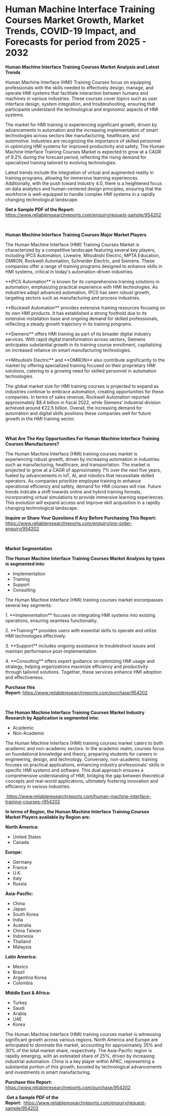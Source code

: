 <p><h1>Human Machine Interface Training Courses Market Growth, Market Trends, COVID-19 Impact, and Forecasts for period from 2025 - 2032</h1></p><p><strong>Human Machine Interface Training Courses Market Analysis and Latest Trends</strong></p>
<p><p>Human Machine Interface (HMI) Training Courses focus on equipping professionals with the skills needed to effectively design, manage, and operate HMI systems that facilitate interaction between humans and machines in various industries. These courses cover topics such as user interface design, system integration, and troubleshooting, ensuring that participants understand the technological and ergonomic aspects of HMI systems.</p><p>The market for HMI training is experiencing significant growth, driven by advancements in automation and the increasing implementation of smart technologies across sectors like manufacturing, healthcare, and automotive. Industries are recognizing the importance of skilled personnel in optimizing HMI systems for improved productivity and safety. The Human Machine Interface Training Courses Market is expected to grow at a CAGR of 9.2% during the forecast period, reflecting the rising demand for specialized training tailored to evolving technologies.</p><p>Latest trends include the integration of virtual and augmented reality in training programs, allowing for immersive learning experiences. Additionally, with the push toward Industry 4.0, there is a heightened focus on data analytics and human-centered design principles, ensuring that the workforce is well-equipped to handle complex HMI systems in a rapidly changing technological landscape.</p></p>
<p><strong>Get a Sample PDF of the Report:&nbsp;</strong> <a href="https://www.reliableresearchreports.com/enquiry/request-sample/954202?utm_campaign=2224&utm_medium=2&utm_source=Github&utm_content=ia&utm_term=18042025&utm_id=human-machine-interface-training-courses">https://www.reliableresearchreports.com/enquiry/request-sample/954202</a></p>
<p>&nbsp;</p>
<p><strong>Human Machine Interface Training Courses Major Market Players</strong></p>
<p><p>The Human Machine Interface (HMI) Training Courses Market is characterized by a competitive landscape featuring several key players, including IPCS Automation, Livewire, Mitsubishi Electric, MPTA Education, OMRON, Rockwell Automation, Schneider Electric, and Siemens. These companies offer a range of training programs designed to enhance skills in HMI systems, critical in today's automation-driven industries.</p><p>**IPCS Automation** is known for its comprehensive training solutions in automation, emphasizing practical experience with HMI technologies. As industries adopt advanced automation, IPCS has seen robust growth, targeting sectors such as manufacturing and process industries. </p><p>**Rockwell Automation** provides extensive training resources focusing on its own HMI products. It has established a strong foothold due to its extensive installation base and ongoing demand for skilled professionals, reflecting a steady growth trajectory in its training programs.</p><p>**Siemens** offers HMI training as part of its broader digital industry services. With rapid digital transformation across sectors, Siemens anticipates substantial growth in its training course enrollment, capitalizing on increased reliance on smart manufacturing technologies.</p><p>**Mitsubishi Electric** and **OMRON** also contribute significantly to the market by offering specialized training focused on their proprietary HMI solutions, catering to a growing need for skilled personnel in automation technologies.</p><p>The global market size for HMI training courses is projected to expand as industries continue to embrace automation, creating opportunities for these companies. In terms of sales revenue, Rockwell Automation reported approximately $8.4 billion in fiscal 2022, while Siemens’ industrial division achieved around €22.5 billion. Overall, the increasing demand for automation and digital skills positions these companies well for future growth in the HMI training sector.</p></p>
<p>&nbsp;</p>
<p><strong>What Are The Key Opportunities For Human Machine Interface Training Courses Manufacturers?</strong></p>
<p><p>The Human Machine Interface (HMI) training courses market is experiencing robust growth, driven by increasing automation in industries such as manufacturing, healthcare, and transportation. The market is projected to grow at a CAGR of approximately 7% over the next five years, fueled by advancements in IoT, AI, and robotics that necessitate skilled operators. As companies prioritize employee training to enhance operational efficiency and safety, demand for HMI courses will rise. Future trends indicate a shift towards online and hybrid training formats, incorporating virtual simulations to provide immersive learning experiences. This evolution will expand access and improve skill acquisition in a rapidly changing technological landscape.</p></p>
<p><strong>Inquire or Share Your Questions If Any Before Purchasing This Report:</strong> <a href="https://www.reliableresearchreports.com/enquiry/pre-order-enquiry/954202?utm_campaign=2224&utm_medium=2&utm_source=Github&utm_content=ia&utm_term=18042025&utm_id=human-machine-interface-training-courses">https://www.reliableresearchreports.com/enquiry/pre-order-enquiry/954202</a></p>
<p>&nbsp;</p>
<p><strong>Market Segmentation</strong></p>
<p><strong>The Human Machine Interface Training Courses Market Analysis by types is segmented into:</strong></p>
<p><ul><li>Implementation</li><li>Training</li><li>Support</li><li>Consulting</li></ul></p>
<p><p>The Human Machine Interface (HMI) training courses market encompasses several key segments: </p><p>1. **Implementation** focuses on integrating HMI systems into existing operations, ensuring seamless functionality.</p><p>2. **Training** provides users with essential skills to operate and utilize HMI technologies effectively.</p><p>3. **Support** includes ongoing assistance to troubleshoot issues and maintain performance post-implementation.</p><p>4. **Consulting** offers expert guidance on optimizing HMI usage and strategy, helping organizations maximize efficiency and productivity through tailored solutions. Together, these services enhance HMI adoption and effectiveness.</p></p>
<p><strong>Purchase this Report:&nbsp;</strong><a href="https://www.reliableresearchreports.com/purchase/954202?utm_campaign=2224&utm_medium=2&utm_source=Github&utm_content=ia&utm_term=18042025&utm_id=human-machine-interface-training-courses">https://www.reliableresearchreports.com/purchase/954202</a></p>
<p>&nbsp;</p>
<p><strong>The Human Machine Interface Training Courses Market Industry Research by Application is segmented into:</strong></p>
<p><ul><li>Academic</li><li>Non-Academic</li></ul></p>
<p><p>The Human Machine Interface (HMI) training courses market caters to both academic and non-academic sectors. In the academic realm, courses focus on foundational knowledge and theory, preparing students for careers in engineering, design, and technology. Conversely, non-academic training focuses on practical applications, enhancing industry professionals' skills in specific HMI systems and software. This dual approach ensures a comprehensive understanding of HMI, bridging the gap between theoretical concepts and real-world applications, ultimately fostering innovation and efficiency in various industries.</p></p>
<p><a href="https://www.reliableresearchreports.com/human-machine-interface-training-courses-r954202?utm_campaign=2224&utm_medium=2&utm_source=Github&utm_content=ia&utm_term=18042025&utm_id=human-machine-interface-training-courses">&nbsp;https://www.reliableresearchreports.com/human-machine-interface-training-courses-r954202</a></p>
<p><strong>In terms of Region, the Human Machine Interface Training Courses Market Players available by Region are:</strong></p>
<p>
    <p> <strong> North America: </strong>
        <ul>
            <li>United States</li>
            <li>Canada</li>
        </ul>
        </p> 
    <p> <strong> Europe: </strong>
        <ul>
            <li>Germany</li>
            <li>France</li>
            <li>U.K.</li>
            <li>Italy</li>
            <li>Russia</li>
        </ul>
        </p> 
    <p> <strong> Asia-Pacific: </strong>
        <ul>
            <li>China</li>
            <li>Japan</li>
            <li>South Korea</li>
            <li>India</li>
            <li>Australia</li>
            <li>China Taiwan</li>
            <li>Indonesia</li>
            <li>Thailand</li>
            <li>Malaysia</li>
        </ul>
        </p> 
    <p> <strong> Latin America: </strong>
        <ul>
            <li>Mexico</li>
            <li>Brazil</li>
            <li>Argentina Korea</li>
            <li>Colombia</li>
        </ul>
        </p> 
    <p> <strong> Middle East & Africa: </strong>
        <ul>
            <li>Turkey</li>
            <li>Saudi</li>
            <li>Arabia</li>
            <li>UAE</li>
            <li>Korea</li>
        </ul>
    </p>
    </p>
<p><p>The Human Machine Interface (HMI) training courses market is witnessing significant growth across various regions. North America and Europe are anticipated to dominate the market, accounting for approximately 35% and 30% of the total market share, respectively. The Asia-Pacific region is rapidly emerging, with an estimated share of 25%, driven by increasing industrial automation. China is a key player within APAC, representing a substantial portion of this growth, boosted by technological advancements and investments in smart manufacturing.</p></p>
<p><strong>Purchase this Report: </strong><a href="https://www.reliableresearchreports.com/purchase/954202?utm_campaign=2224&utm_medium=2&utm_source=Github&utm_content=ia&utm_term=18042025&utm_id=human-machine-interface-training-courses">https://www.reliableresearchreports.com/purchase/954202</a></p>
<p>&nbsp;<strong>Get a Sample PDF of the Report:&nbsp;&nbsp;</strong><a href="https://www.reliableresearchreports.com/enquiry/request-sample/954202?utm_campaign=2224&utm_medium=2&utm_source=Github&utm_content=ia&utm_term=18042025&utm_id=human-machine-interface-training-courses">https://www.reliableresearchreports.com/enquiry/request-sample/954202</a></p>
<p><strong></strong></p>
<p><p></p><p></p><p></p></p>
